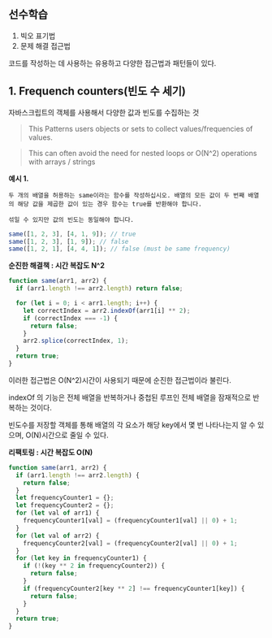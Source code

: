 ## 선수학습

1. 빅오 표기법
2. 문제 해결 접근법

코드를 작성하는 데 사용하는 유용하고 다양한 접근법과 패턴들이 있다.

## 1. Frequench counters(빈도 수 세기)

자바스크립트의 객체를 사용해서 다양한 값과 빈도를 수집하는 것

> This Patterns users objects or sets to collect values/frequencies of values.

> This can often avoid the need for nested loops or O(N^2) operations with arrays / strings

**예시 1.**

```
두 개의 배열을 허용하는 same이라는 함수를 작성하십시오. 배열의 모든 값이 두 번째 배열의 해당 값을 제곱한 값이 있는 경우 함수는 true를 반환해야 합니다.

섞일 수 있지만 값의 빈도는 동일해야 합니다.
```

```js
same([1, 2, 3], [4, 1, 9]); // true
same([1, 2, 3], [1, 9]); // false
same([1, 2, 1], [4, 4, 1]); // false (must be same frequency)
```

**순진한 해결책 : 시간 복잡도 N^2**

```js
function same(arr1, arr2) {
  if (arr1.length !== arr2.length) return false;

  for (let i = 0; i < arr1.length; i++) {
    let correctIndex = arr2.indexOf(arr1[i] ** 2);
    if (correctIndex === -1) {
      return false;
    }
    arr2.splice(correctIndex, 1);
  }
  return true;
}
```

이러한 접근법은 O(N^2)시간이 사용되기 때문에 순진한 접근법이라 불린다.

indexOf 의 기능은 전체 배열을 반복하거나 중첩된 루프인 전체 배열을 잠재적으로 반복하는 것이다.

빈도수를 저장할 객체를 통해 배열의 각 요소가 해당 key에서 몇 번 나타나는지 알 수 있으며, O(N)시간으로 줄일 수 있다.

**리팩토링 : 시간 복잡도 O(N)**

```js
function same(arr1, arr2) {
  if (arr1.length !== arr2.length) {
    return false;
  }
  let frequencyCounter1 = {};
  let frequencyCounter2 = {};
  for (let val of arr1) {
    frequencyCounter1[val] = (frequencyCounter1[val] || 0) + 1;
  }
  for (let val of arr2) {
    frequencyCounter2[val] = (frequencyCounter2[val] || 0) + 1;
  }
  for (let key in frequencyCounter1) {
    if (!(key ** 2 in frequencyCounter2)) {
      return false;
    }
    if (frequencyCounter2[key ** 2] !== frequencyCounter1[key]) {
      return false;
    }
  }
  return true;
}
```
